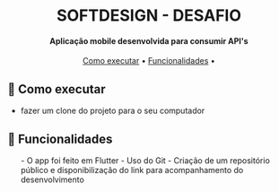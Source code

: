 <h1 align="center">
	SOFTDESIGN - DESAFIO
</h1>
	
<h4 align="center">Aplicação mobile desenvolvida para consumir API's</h4>

<p align="center">
  <a href="#como-executar">Como executar</a> •
  <a href="#funcionalidades">Funcionalidades</a> •
</p>

## 🚀 Como executar
<ul>
  <li> fazer um clone do projeto para o seu computador </li>
</ul>

## 💬 Funcionalidades
<ul>
  - O app foi feito em Flutter
- Uso do Git
- Criação de um repositório público e disponibilização do link para acompanhamento do desenvolvimento
</ul>
